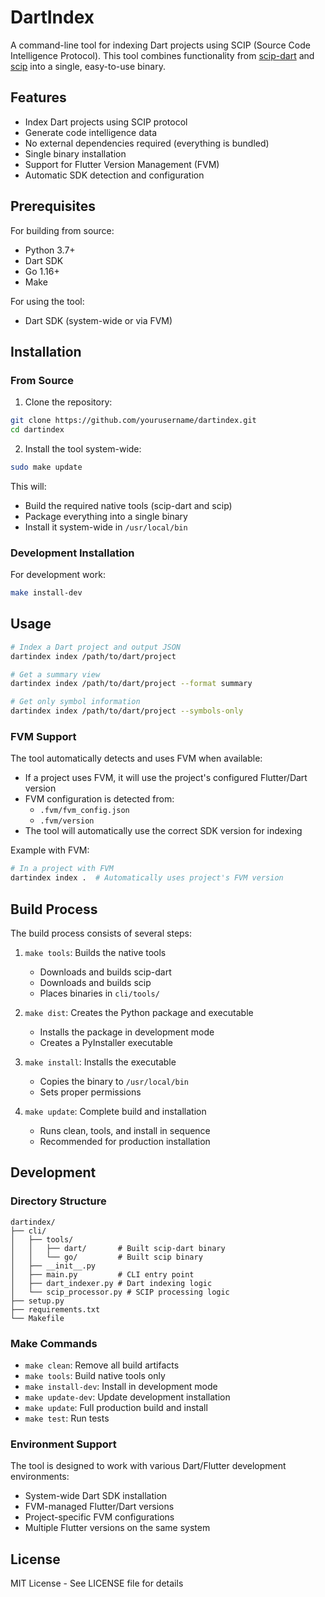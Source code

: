 # DartIndex

A command-line tool for indexing Dart projects using SCIP (Source Code Intelligence Protocol). This tool combines functionality from [scip-dart](https://github.com/Workiva/scip-dart) and [scip](https://github.com/sourcegraph/scip) into a single, easy-to-use binary.

## Features

- Index Dart projects using SCIP protocol
- Generate code intelligence data
- No external dependencies required (everything is bundled)
- Single binary installation
- Support for Flutter Version Management (FVM)
- Automatic SDK detection and configuration

## Prerequisites

For building from source:
- Python 3.7+
- Dart SDK
- Go 1.16+
- Make

For using the tool:
- Dart SDK (system-wide or via FVM)

## Installation

### From Source

1. Clone the repository:
```bash
git clone https://github.com/yourusername/dartindex.git
cd dartindex
```

2. Install the tool system-wide:
```bash
sudo make update
```

This will:
- Build the required native tools (scip-dart and scip)
- Package everything into a single binary
- Install it system-wide in `/usr/local/bin`

### Development Installation

For development work:
```bash
make install-dev
```

## Usage

```bash
# Index a Dart project and output JSON
dartindex index /path/to/dart/project

# Get a summary view
dartindex index /path/to/dart/project --format summary

# Get only symbol information
dartindex index /path/to/dart/project --symbols-only
```

### FVM Support

The tool automatically detects and uses FVM when available:

- If a project uses FVM, it will use the project's configured Flutter/Dart version
- FVM configuration is detected from:
  - `.fvm/fvm_config.json`
  - `.fvm/version`
- The tool will automatically use the correct SDK version for indexing

Example with FVM:
```bash
# In a project with FVM
dartindex index .  # Automatically uses project's FVM version
```

## Build Process

The build process consists of several steps:

1. `make tools`: Builds the native tools
   - Downloads and builds scip-dart
   - Downloads and builds scip
   - Places binaries in `cli/tools/`

2. `make dist`: Creates the Python package and executable
   - Installs the package in development mode
   - Creates a PyInstaller executable

3. `make install`: Installs the executable
   - Copies the binary to `/usr/local/bin`
   - Sets proper permissions

4. `make update`: Complete build and installation
   - Runs clean, tools, and install in sequence
   - Recommended for production installation

## Development

### Directory Structure
```
dartindex/
├── cli/
│   ├── tools/
│   │   ├── dart/       # Built scip-dart binary
│   │   └── go/         # Built scip binary
│   ├── __init__.py
│   ├── main.py         # CLI entry point
│   ├── dart_indexer.py # Dart indexing logic
│   └── scip_processor.py # SCIP processing logic
├── setup.py
├── requirements.txt
└── Makefile
```

### Make Commands

- `make clean`: Remove all build artifacts
- `make tools`: Build native tools only
- `make install-dev`: Install in development mode
- `make update-dev`: Update development installation
- `make update`: Full production build and install
- `make test`: Run tests

### Environment Support

The tool is designed to work with various Dart/Flutter development environments:

- System-wide Dart SDK installation
- FVM-managed Flutter/Dart versions
- Project-specific FVM configurations
- Multiple Flutter versions on the same system

## License

MIT License - See LICENSE file for details 